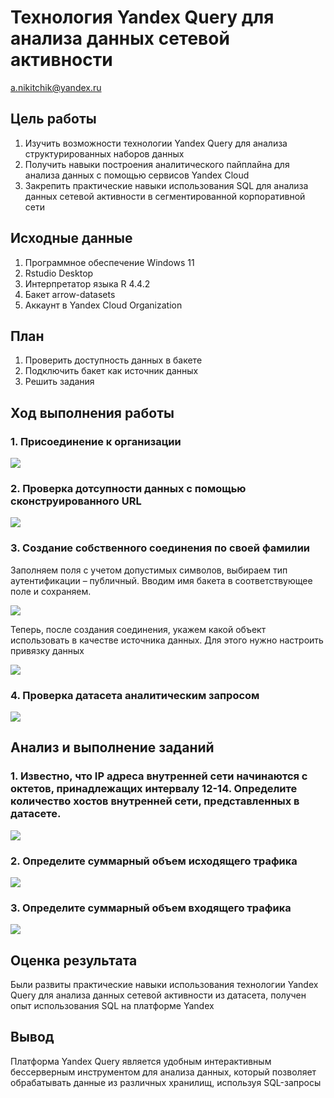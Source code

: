 # Технология Yandex Query для анализа данных сетевой активности
a.nikitchik@yandex.ru

## Цель работы

1.  Изучить возможности технологии Yandex Query для анализа
    структурированных наборов данных
2.  Получить навыки построения аналитического пайплайна для анализа
    данных с помощью сервисов Yandex Cloud
3.  Закрепить практические навыки использования SQL для анализа данных
    сетевой активности в сегментированной корпоративной сети

## Исходные данные

1.  Программное обеспечение Windows 11
2.  Rstudio Desktop
3.  Интерпретатор языка R 4.4.2
4.  Бакет arrow-datasets
5.  Аккаунт в Yandex Cloud Organization

## План

1.  Проверить доступность данных в бакете
2.  Подключить бакет как источник данных
3.  Решить задания

## Ход выполнения работы

### 1. Присоединение к организации

![](img/pg1.png)

### 2. Проверка дотсупности данных с помощью сконструированного URL

![](img/pg2.png)

### 3. Cоздание собственного соединения по своей фамилии

Заполняем поля с учетом допустимых символов, выбираем тип аутентификации
– публичный. Вводим имя бакета в соответствующее поле и сохраняем.

![](img/pg3.png)

Теперь, после создания соединения, укажем какой объект использовать в
качестве источника данных. Для этого нужно настроить привязку данных

![](img/pg4.png)

### 4. Проверка датасета аналитическим запросом

![](img/pg5.png)

## Анализ и выполнение заданий

### 1. Известно, что IP адреса внутренней сети начинаются с октетов, принадлежащих интервалу 12-14. Определите количество хостов внутренней сети, представленных в датасете.

![](img/pg6.png)

### 2. Определите суммарный объем исходящего трафика

![](img/pg7.png)

### 3. Определите суммарный объем входящего трафика

![](img/pg8.png)

## Оценка результата

Были развиты практические навыки использования технологии Yandex Query
для анализа данных сетевой активности из датасета, получен опыт
использования SQL на платформе Yandex

## Вывод

Платформа Yandex Query является удобным интерактивным бессерверным
инструментом для анализа данных, который позволяет обрабатывать данные
из различных хранилищ, используя SQL-запросы
